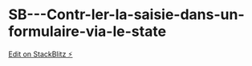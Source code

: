# SB---Contr-ler-la-saisie-dans-un-formulaire-via-le-state

[Edit on StackBlitz ⚡️](https://stackblitz.com/edit/react-xmnktu)